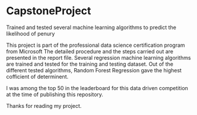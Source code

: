 # CapstoneProject
Trained and tested several machine learning algorithms to predict the likelihood of penury

This project is part of the professional data science certification program from Microsoft
The detailed procedure and the steps carried out are presented in the report file.
Several regression machine learning algorithms are trained and tested for the training and testing dataset.
Out of the different tested algorithms, Random Forest Regression gave the highest cofficient of determinent.

I was among the top 50 in the leaderboard for this data driven competition at the time of publishing this repository.


Thanks for reading my project.
